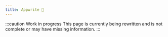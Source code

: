 ```yaml
---
title: Appwrite 🚧
---
```


:::caution Work in progress
This page is currently being rewritten and is not complete or may have missing information.
:::